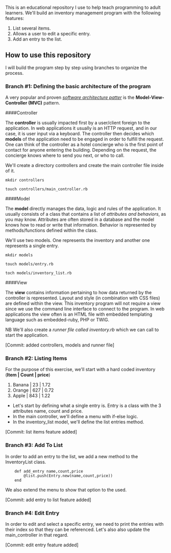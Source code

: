 This is an educational repository I use to help teach programming to adult learners. We'll build an inventory management program with the following features:

1. List several items.
2. Allows a user to edit a specific entry.
3. Add an entry to the list.

## How to use this repository

I will build the program step by step using branches to organize the process.

### Branch #1: Defining the basic architecture of the program

A very popular and proven [*software architecture patter*](https://en.wikipedia.org/wiki/Model%E2%80%93view%E2%80%93controller) is the **Model-View-Controller (MVC)** pattern.

####Controller

The **controller** is usually impacted first by a user/client foreign to the application. In web applications it usually is an HTTP request, and in our case, it is user input via a keyboard. The controller then decides which **models** of the application need to be engaged in order to fulfill the request. One can think of the controller as a hotel concierge who is the first point of contact for anyone entering the building. Depending on the request, the concierge knows where to send you next, or who to call.

We'll create a directory controllers and create the main controller file inside of it.

`mkdir controllers`

`touch controllers/main_controller.rb`

####Model

The **model** directly manages the data, logic and rules of the application. It usually consists of a class that contains a list of *attributes and behaviors*, as you may know. Attributes are often stored in a database and the model knows how to read or write that information. Behavior is represented by methods/functions defined within the class.

We'll use two models. One represents the inventory and another one represents a single entry.

`mkdir models`

`touch models/entry.rb`

`toch models/inventory_list.rb `

####View

The **view** contains information pertaining to how data returned by the controller is represented. Layout and style (in combination with CSS files) are defined within the view. This inventory program will not require a view since we use the command line interface to connect to the program. In web applications the view often is an HTML file with embedded templating language such as embedded-ruby, PHP or TWIG.

NB We'll also create a *runner file called inventory.rb* which we can call to start the application.

[Commit: added controllers, models and runner file]

### Branch #2: Listing Items

For the purpose of this exercise, we'll start with a hard coded inventory (**Item | Count | price**)

1. Banana | 23 | 1.72
2. Orange | 627 | 0.72
3. Apple | 843 | 1.22

- Let's start by defining what a single entry is. Entry is a class with the 3 attributes name, count and price.
- In the main controller, we'll define a menu with if-else logic.
- In the inventory_list model, we'll define the list entries method.

[Commit: list items feature added]

### Branch #3: Add To List

In order to add an entry to the list, we add a new method to the InventoryList class.

		def add_entry name,count,price
    		@list.push(Entry.new(name,count,price))
  		end

We also extend the menu to show that option to the used.

[Commit: add entry to list feature added]

### Branch #4: Edit Entry

In order to edit and select a specific entry, we need to print the entries with their index so that they can be referenced. Let's also also update the main_controller in that regard.

[Commit: edit entry feature added]
